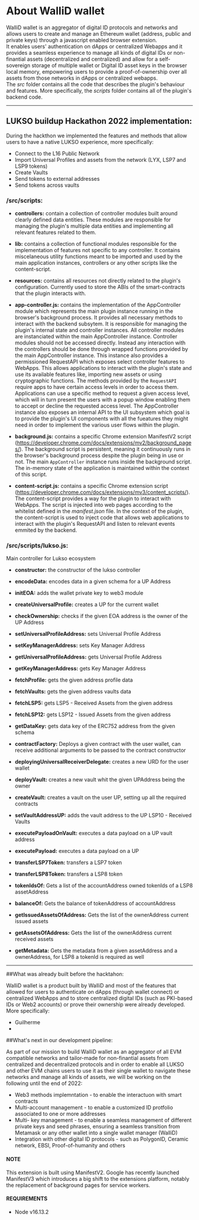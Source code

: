 # About WalliD wallet

WalliD wallet is an aggregator of digital ID protocols and networks and allows users to create and manage an Ethereum wallet (address, public and private keys) through a javascript enabled browser extension. <br>
It enables users' authentication on dApps or centralized Webapps and it provides a seamless experience to manage all kinds of digital IDs or non-finantial assets (decentralized and centralized) and allow for a self-sovereign storage of multiple wallet or Digital ID asset keys in the browser local memory, empowering users to provide a proof-of-ownership over all assets from those networks in dApps or centralized webapps.<br> 
The *src* folder contains all the code that describes the plugin's behaviour and features. More specifically, the *scripts* folder contains all of the plugin's backend code. 

---

## LUKSO buildup Hackathon 2022 implementation:

During the hackthon we implemented the features and methods that allow users to have a native LUKSO experience, more specifically:

- Connect to the L16 Public Network
- Import Universal Profiles and assets from the network (LYX, LSP7 and LSP9 tokens)
- Create Vaults
- Send tokens to external addresses
- Send tokens across vaults

### /src/scripts:
* **controllers:** contain a collection of controller modules built around clearly defined data entities. These modules are responsible for managing the plugin's multiple data entities and implementing all relevant features related to them.

* **lib:** contains a collection of functional modules responsible for the implementation of features not specific to any controller. It contains miscelaneous utility functions meant to be imported and used by the main application instances, controllers or any other scripts like the content-script.  
* **resources:** contains all resources not directly related to the plugin's configuration. Currently used to store the ABIs of the smart-contracts that the plugin interacts with.

* **app-controller.js:** contains the implementation of the AppController module which represents the main plugin instance running in the browser's background process. It provides all necessary methods to interact with the backend subsytem. It is responsible for managing the plugin's internal state and controller instances. 
All controller modules are instanciated within the main AppController instance. Controller modules should not be accessed directly. Instead any interaction with the controllers should be done through wrapped functions provided by the main AppController instance. 
This instance also provides a permissioned RequestAPI which exposes select controller features to WebApps. This allows applications to interact with the plugin's state and use its available features like, importing new assets or using cryptographic functions. The methods provided by the `RequestAPI` require apps to have certain access levels in order to access them. Applications can use a specific method to request a given access level, which will in turn present the users with a popup window enabling them to accept or decline the requested access level. 
The AppController instance also exposes an internal API to the UI subsystem which goal is to provide the plugin's UI components with all the fueatures they might need in order to implement the various user flows within the plugin.

* **background.js:** contains a specific Chrome extension ManifestV2 script (https://developer.chrome.com/docs/extensions/mv2/background_pages/).
The background script is persistent, meaning it continuously runs in the browser's background process despite the plugin being in use or not. The main `AppController` instance runs inside the background script. The in-memory state of the application is maintained within the context of this script.

* **content-script.js:** contains a specific Chrome extension script (https://developer.chrome.com/docs/extensions/mv3/content_scripts/).
The content-script provides a way for the plugin to interact with WebApps. The script is injected into web pages according to the whitelist defined in the *manifest.json* file. In the context of the plugin, the content-script is used to inject code that allows web applications to interact with the plugin's RequestAPI and listen to relevant events emmited by the backend. 

### /src/scripts/lukso.js:

  Main controller for Lukso ecosystem

  - **constructor:** the constructor of the lukso controller
  
  - **encodeData:** encodes data in a given schema for a UP Address
  
  - **initEOA:** adds the wallet private key to web3 module
  
  - **createUniversalProfile:** creates a UP for the current wallet
  
  - **checkOwnership:** checks if the given EOA address is the owner of the UP Address
  
  - **setUniversalProfileAddress:** sets Universal Profile Address
  
  - **setKeyManagerAddress:** sets Key Manager Address
  
  - **getUniversalProfileAddress:** gets Universal Profile Address
  
  - **getKeyManagerAddress:** gets Key Manager Address
  
  - **fetchProfile:** gets the given address profile data
  
  - **fetchVaults:** gets the given address vaults  data
  
  - **fetchLSP5:** gets LSP5 - Received Assets from the given address
  
  - **fetchLSP12:** gets LSP12 - Issued Assets from the given address
  
  - **getDataKey:** gets data key of the ERC752 address from the given schema
  
  - **contractFactory:** Deploys a given contract with the user wallet, can receive additional arguments to be passed to the contract constructor
  
  - **deployingUniversalReceiverDelegate:** creates a new URD for the user wallet
  
  - **deployVault:** creates a new vault whit the given UPAddress being the owner 
  
  - **createVault:** creates a vault on the user UP, setting up all the required contracts 
  
  - **setVaultAddressUP:**  adds the vault address to the UP LSP10 - Received Vaults
  
  - **executePayloadOnVault:** executes a data payload on a UP vault address
  
  - **executePayload:** executes a data payload on a UP 
  
  - **transferLSP7Token:** transfers a LSP7 token
  
  - **transferLSP8Token:** transfers a LSP8 token
  
  - **tokenIdsOf:** Gets a list of the accountAddress owned tokenIds of a LSP8 assetAddress

  - **balanceOf:** Gets the balance of tokenAddress of accountAddress

  - **getIssuedAssetsOfAddress:** Gets the list of the ownerAddress current issued assets

  - **getAssetsOfAddress:** Gets the list of the ownerAddress current received assets

  - **getMetadata:** Gets the metadata from a given assetAddress and a ownerAddress, for LSP8 a tokenId is required as well
---

##What was already built before the hacktahon:

WalliD wallet is a product built by WalliD and most of the features that allowed for users to authenticate on dApps (through wallet connect) or centralized WebApps and to store centralized digital IDs (such as PKI-based IDs or Web2 accounts) or prove their ownership were already developed. More specifically:

- Guilherme
- 

##What's next in our development pipeline:

As part of our mission to build WalliD wallet as an aggregator of all EVM compatible networks and tailor-made for non-finantial assets from centralized and decentralized protocols and in order to enable all LUKSO and other EVM chains users to use it as their single wallet to navigate these networks and manage all kinds of assets, we will be working on the following until the end of 2022:

- Web3 methods implemntation - to enable the interactuon with smart contracts
- Multi-account management - to enable a customized ID protfolio associated to one or more addresses
- Multi- key management - to enable a seamless management of different private keys and seed phrases, ensuring a seamless transition from Metamask or any other wallet into a single wallet manager (WalliD)
- Integration with other digital ID protocols - such as PolygonID, Ceramic network, EBSI, Proof-of-humanity and others


#### NOTE

This extension is built using ManifestV2. Google has recently launched ManifestV3 which introduces a big shift to the extensions platform, notably the replacement of background pages for service workers.

#### REQUIREMENTS

- Node v16.13.2
